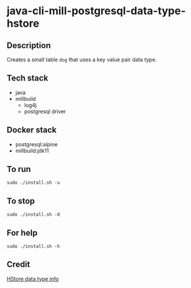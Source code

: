 # java-cli-mill-postgresql-data-type-hstore

## Description
Creates a small table `dog` that uses
a key value pair data type.

## Tech stack
- java
- millbuild
  - log4j
  - postgresql driver

## Docker stack
- postgresql:alpine
- millbuild:jdk11

## To run
`sudo ./install.sh -u`

## To stop
`sudo ./install.sh -d`

## For help
`sudo ./install.sh -h`

## Credit
[HStore data type info](https://www.postgresqltutorial.com/postgresql-tutorial/postgresql-hstore/)
